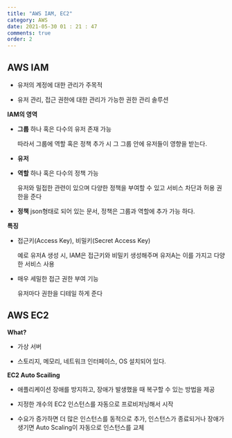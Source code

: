 ```yaml
---
title: "AWS IAM, EC2"
category: AWS
date: 2021-05-30 01 : 21 : 47
comments: true
order: 2
---
```


## AWS IAM

- 유저의 계정에 대한 관리가 주목적

- 유저 관리, 접근 권한에 대한 관리가 가능한 권한 관리 솔루션

**IAM의 영역**

- **그룹**
  하나 혹은 다수의 유저 존재 가능

  따라서 그룹에 역할 혹은 정책 추가 시 그 그룹 안에 유저들이 영향을 받는다.

- **유저**

- **역할**
  하나 혹은 다수의 정책 가능

  유저와 밀접한 관련이 있으며 다양한 정책을 부여할 수 있고 서비스 차단과 허용 권한을 준다

- **정책**
  json형태로 되어 있는 문서, 정책은 그룹과 역할에 추가 가능 하다.

**특징**

- 접근키(Access Key), 비밀키(Secret Access Key)

  예로 유저A 생성 시, IAM은 접근키와 비밀키 생성해주며 유저A는 이를 가지고 다양한 서비스 사용

- 매우 세밀한 접근 권한 부여 기능

  유저마다 권한을 디테일 하게 준다



## AWS EC2

**What?**

- 가상 서버

- 스토리지, 메모리, 네트워크 인터페이스, OS 설치되어 있다.

**EC2 Auto Scailing**

- 애플리케이션 장애를 방지하고, 장애가 발생했을 때 복구할 수 있는 방법을 제공

- 지정한 개수의 EC2 인스턴스를 자동으로 프로비저닝해서 시작

- 수요가 증가하면 더 많은 인스턴스를 동적으로 추가,  인스턴스가 종료되거나 장애가 생기면 Auto Scaling이 자동으로 인스턴스를 교체